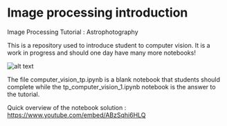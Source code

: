 # Image processing introduction

Image Processing Tutorial : Astrophotography

This is a repository used to introduce student to computer vision. It is a work in progress and should one day have many more notebooks!

![alt text](https://github.com/thomas-jaouen/image_processing_intro/blob/main/image_final_gray.png)

The file computer_vision_tp.ipynb is a blank notebook that students should complete while the tp_computer_vision_1.ipynb notebook is the answer to the tutorial.

Quick overview of the notebook solution : 
https://www.youtube.com/embed/ABzSqhi6HLQ
